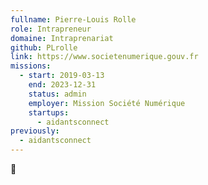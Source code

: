 ```yaml
---
fullname: Pierre-Louis Rolle
role: Intrapreneur
domaine: Intraprenariat
github: PLrolle
link: https://www.societenumerique.gouv.fr
missions:
  - start: 2019-03-13
    end: 2023-12-31
    status: admin
    employer: Mission Société Numérique
    startups:
      - aidantsconnect
previously:
  - aidantsconnect
---
```

🧀